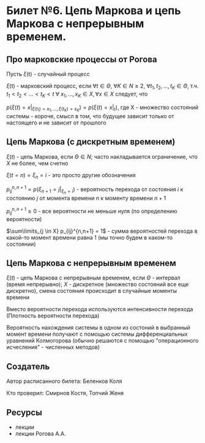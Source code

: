 # Билет №6. Цепь Маркова и цепь Маркова с непрерывным временем.
## Про марковские процессы от Рогова
Пусть $\xi$(t) - случайный процесс

$\xi$(t) - марковский процесс, если $\forall t \in \Theta$, $\forall K \in N \geq 2$, $\forall t_1, t_2, \ldots, t_K \in \Theta$, т.ч. $t_1 < t_2 < \ldots < t_K < t$ $\forall$ $x_1, \ldots, x_K \in X, \forall x \in X$ следует, что

$p(\xi(t) = x |_{\xi (t_1) = x_1, \ldots, \xi (t_K) = x_K}) = p(\xi(t) = x |_t)$, где X - множество состояний системы - короче, смысл в том, что будущее зависит только от настоящего и не зависит от прошлого
## Цепь Маркова (c дискретным временем)
$\xi(t)$ - цепь Маркова, если $\Theta \in N$; часто накладывается ограничение, что $X$ не более, чем счетно

$\xi(t=n) = \xi_n = i$ - это просто другие обозначения

$p_{ij}^{n,n+1} = p(\xi_{n+1} = j |_{\xi_n = i})$ - вероятность перехода от состояния $i$ к состоянию $j$ от момента времени $n$ к моменту времени $n+1$

$p_{ij}^{n,n+1} \geq 0$ - все вероятности не меньше нуля (по определению вероятности)

$\sum\limits_{j \in X} p_{ij}^{n,n+1} = 1$ - сумма вероятностей перехода в какой-то момент времени равна 1 (мы точно будем в каком-то состоянии)
## Цепь Маркова c непрерывным временем
$\xi(t)$ - цепь Маркова с непрерывным временем, если $\Theta$ - интервал (время непрерывно); $X$ - дискретное (множество состояний все еще дискретно), смена состояния происходит в случайные моменты времени

Вместо вероятности перехода используются интенсивности перехода (Плотность вероятности перехода)

Вероятность нахождения системы в одном из состоний в выбранный момент времени получают с помощью системы дифференциальных уравнений Колмогорова (обычно решаются с помощью "операционного исчесления" - численных методов)
## Создатель

Автор расписанного билета: Беленков Коля

Кто проверил: Смирнов Костя, Топчий Женя


## Ресурсы
- лекции
- лекции Рогова А.А.

